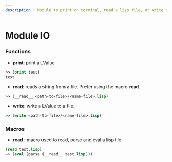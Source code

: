 ```yaml
---
description : Module to print on terminal, read a lisp file, or write to a file
---
```


# Module IO

### **Functions**

* **print**: print a LValue
```lisp
>> (print test)
test
```
* **__read__**: reads a string from a file. Prefer using the macro **read**.
```lisp
>> (__read__ <path-to-file>/<name-file>.lisp)
```
* **write**: write a LValue to a file.
```lisp
>> (write <path-to-file>/<name-file>.lisp)
```

### **Macros**

* **read** : macro used to read, parse and eval a lisp file.

```lisp
(read test.lisp)
=> (eval (parse (__read__ test.lisp)))
```